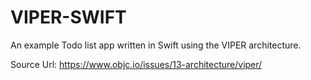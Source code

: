VIPER-SWIFT
===========

An example Todo list app written in Swift using the VIPER architecture.

Source Url: https://www.objc.io/issues/13-architecture/viper/
